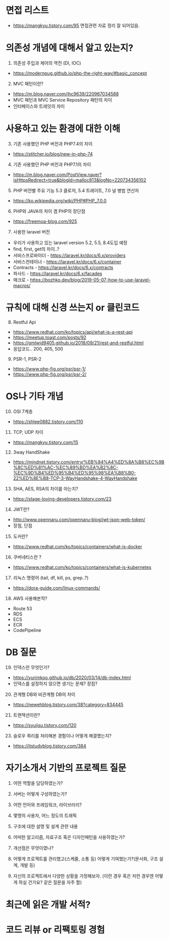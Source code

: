 # 면접 리스트

- https://mangkyu.tistory.com/95 면접관련 자료 정리 잘 되어있음.

# 의존성 개념에 대해서 알고 있는지?

1. 	의존성 주입과 제어의 역전 (DI, IOC) 
- https://modernpug.github.io/php-the-right-way/#basic_concept

2. MVC 패턴이란?
- https://m.blog.naver.com/jhc9639/220967034588
- MVC 패턴과 MVC Service Repository 패턴의 차이
- 인터페이스와 트레잇의 차이

# 사용하고 있는 환경에 대한 이해

3. 기존 사용했던 PHP 버전과 PHP7.4의 차이
- https://stitcher.io/blog/new-in-php-74

4. 기존 사용했던 PHP 버전과 PHP7.1의 차이
- https://m.blog.naver.com/PostView.naver?isHttpsRedirect=true&blogId=malloc813&logNo=220734356102

5. PHP 버전별 주요 기능 5.3 클로저, 5.4 트레이트, 7.0 널 병법 연산자
- https://ko.wikipedia.org/wiki/PHP#PHP_7.0.0

6. PHP와 JAVA의 차이 겸 PHP의 장단점
- https://freemoa-blog.com/925

7. 사용한 laravel 버전
- 우리가 사용하고 있는 laravel version 5.2, 5.5, 8.4도입 예정
- find, first, get의 차이..?
- 서비스프로바이더 - https://laravel.kr/docs/6.x/providers
- 서비스컨테이너 - https://laravel.kr/docs/6.x/container
- Contracts - https://laravel.kr/docs/6.x/contracts
- 파사드 - https://laravel.kr/docs/6.x/facades
- 매크로 - https://bozhko.dev/blog/2019-05-07-how-to-use-laravel-macros/

# 규칙에 대해 신경 쓰는지 or 클린코드 

8. Restful Api
- https://www.redhat.com/ko/topics/api/what-is-a-rest-api
- https://meetup.toast.com/posts/92
- https://gmlwjd9405.github.io/2018/09/21/rest-and-restful.html
- 응답코드.. 200, 405, 500

9. PSR-1, PSR-2
- https://www.php-fig.org/psr/psr-1/
- https://www.php-fig.org/psr/psr-2/


# OS나 기타 개념

10. OSI 7계층
- https://shlee0882.tistory.com/110

11. TCP, UDP 차이
- https://mangkyu.tistory.com/15

12. 3way HandShake
- https://mindnet.tistory.com/entry/%EB%84%A4%ED%8A%B8%EC%9B%8C%ED%81%AC-%EC%89%BD%EA%B2%8C-%EC%9D%B4%ED%95%B4%ED%95%98%EA%B8%B0-22%ED%8E%B8-TCP-3-WayHandshake-4-WayHandshake

13. SHA, AES, RSA의 차이를 아는지?
- https://stage-loving-developers.tistory.com/23

14. JWT란? 
- http://www.opennaru.com/opennaru-blog/jwt-json-web-token/
- 장점, 단점

15. 도커란?
- https://www.redhat.com/ko/topics/containers/what-is-docker

16. 쿠버네티스란 ?
- https://www.redhat.com/ko/topics/containers/what-is-kubernetes

17. 리눅스 명령어 (tail, df, kill, ps, grep..?)
- https://dora-guide.com/linux-commands/ 

18. AWS 사용해본적?
- Route 53
- RDS
- ECS
- ECR
- CodePipeline

# DB 질문

19. 인덱스란 무엇인가?

- https://yurimkoo.github.io/db/2020/03/14/db-index.html
- 인덱스를 설정하지 않으면 생기는 문제? 장점?

20. 관계형 DB와 비관계형 DB의 차이

- https://newehblog.tistory.com/38?category=834445

21. 트랜잭션이란? 

- https://syujisu.tistory.com/120

23. 슬로우 쿼리를 처리해본 경험이나 어떻게 해결했는지? 

- https://itstudyblog.tistory.com/384

# 자기소개서 기반의 프로젝트 질문

1. 어떤 역할을 담당하였는가?

2. 서버는 어떻게 구성하였는가?

3. 어떤 언어와 프레임워크, 라이브러리?

4. 몇명의 사용자, 어느 정도의 트래픽

5. 구조에 대한 설명 및 설계 관련 내용

6. 어떠한 알고리즘, 자료구조 혹은 디자인패턴을 사용하였는가?

7. 개선점은 무엇이였나?

8. 어떻게 프로젝트를 관리했고(스케줄, 소통 등) 어떻게 기여했는가?(문서화, 구조 설계, 개발 등)

9. 자신의 프로젝트에서 다양한 상황을 가정해보자. (이런 경우 혹은 저런 경우엔 어떻게 하실 건가요? 같은 질문을 자주 함)

# 최근에 읽은 개발 서적?

# 코드 리뷰 or 리팩토링 경험